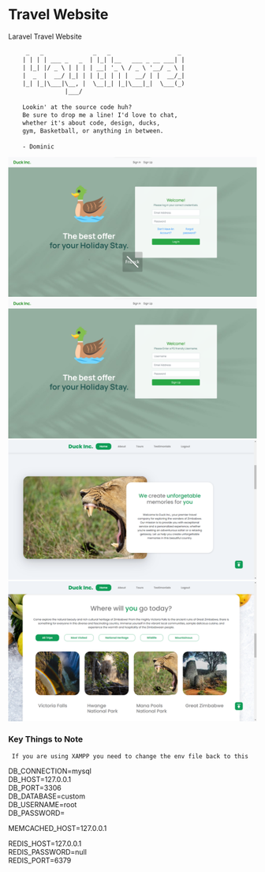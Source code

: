 # Travel Website
Laravel Travel Website

         _   _              _   _                   _
        | | | | ___ _   _  | |_| |__   ___ _ __ ___| |
        | |_| |/ _ \ | | | | __| '_ \ / _ \ '__/ _ \ |
        |  _  |  __/ |_| | | |_| | | |  __/ | |  __/_|
        |_| |_|\___|\__, |  \__|_| |_|\___|_|  \___(_)
                    |___/

        Lookin' at the source code huh?
        Be sure to drop me a line! I'd love to chat,
        whether it's about code, design, ducks,
        gym, Basketball, or anything in between.

        - Dominic


![Image1](images/1.png)
![Image2](images/2.png)
![Image3](images/3.png)
![Image4](images/4.png)


<h3> Key Things to Note</h3>

     If you are using XAMPP you need to change the env file back to this
        
DB_CONNECTION=mysql</br>
DB_HOST=127.0.0.1</br>
DB_PORT=3306</br>
DB_DATABASE=custom</br>
DB_USERNAME=root</br>
DB_PASSWORD=</br>

MEMCACHED_HOST=127.0.0.1</br>

REDIS_HOST=127.0.0.1</br>
REDIS_PASSWORD=null</br>
REDIS_PORT=6379



